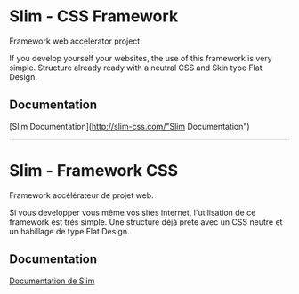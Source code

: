 Slim - CSS Framework
====================

Framework web accelerator project.

If you develop yourself your websites, the use of this framework is very simple. Structure already ready with a neutral CSS and Skin type Flat Design. 

Documentation
-------------

[Slim Documentation](http://slim-css.com/"Slim Documentation")

--------------------------------------------------------------

Slim - Framework CSS
====================

Framework accélérateur de projet web.

Si vous developper vous même vos sites internet, l'utilisation de ce framework est trés simple. Une structure déjà prete avec un CSS neutre et un habillage de type Flat Design.

Documentation
-------------

[Documentation de Slim](http://slim-css.com "Documentation de Slim")